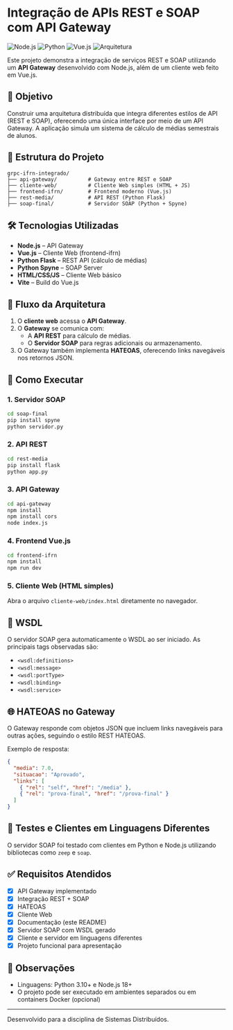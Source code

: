 # Integração de APIs REST e SOAP com API Gateway

![Node.js](https://img.shields.io/badge/Node.js-18%2B-green)
![Python](https://img.shields.io/badge/Python-3.10%2B-blue)
![Vue.js](https://img.shields.io/badge/Vue-3-green)
![Arquitetura](https://img.shields.io/badge/REST%2FSOAP-Gateway-blue)

Este projeto demonstra a integração de serviços REST e SOAP utilizando um **API Gateway** desenvolvido com Node.js, além de um cliente web feito em Vue.js.

## 🎯 Objetivo

Construir uma arquitetura distribuída que integra diferentes estilos de API (REST e SOAP), oferecendo uma única interface por meio de um API Gateway. A aplicação simula um sistema de cálculo de médias semestrais de alunos.

## 📂 Estrutura do Projeto

```
grpc-ifrn-integrado/
├── api-gateway/          # Gateway entre REST e SOAP
├── cliente-web/          # Cliente Web simples (HTML + JS)
├── frontend-ifrn/        # Frontend moderno (Vue.js)
├── rest-media/           # API REST (Python Flask)
├── soap-final/           # Servidor SOAP (Python + Spyne)
```

## 🛠️ Tecnologias Utilizadas

- **Node.js** – API Gateway
- **Vue.js** – Cliente Web (frontend-ifrn)
- **Python Flask** – REST API (cálculo de médias)
- **Python Spyne** – SOAP Server
- **HTML/CSS/JS** – Cliente Web básico
- **Vite** – Build do Vue.js

## 🔄 Fluxo da Arquitetura

1. O **cliente web** acessa o **API Gateway**.
2. O **Gateway** se comunica com:
   - A **API REST** para cálculo de médias.
   - O **Servidor SOAP** para regras adicionais ou armazenamento.
3. O Gateway também implementa **HATEOAS**, oferecendo links navegáveis nos retornos JSON.

## 🔧 Como Executar

### 1. Servidor SOAP

```bash
cd soap-final
pip install spyne
python servidor.py
```

### 2. API REST

```bash
cd rest-media
pip install flask
python app.py
```

### 3. API Gateway

```bash
cd api-gateway
npm install
npm install cors
node index.js
```

### 4. Frontend Vue.js

```bash
cd frontend-ifrn
npm install
npm run dev
```

### 5. Cliente Web (HTML simples)

Abra o arquivo `cliente-web/index.html` diretamente no navegador.

## 📄 WSDL

O servidor SOAP gera automaticamente o WSDL ao ser iniciado. As principais tags observadas são:

- `<wsdl:definitions>`
- `<wsdl:message>`
- `<wsdl:portType>`
- `<wsdl:binding>`
- `<wsdl:service>`

## 🌐 HATEOAS no Gateway

O Gateway responde com objetos JSON que incluem links navegáveis para outras ações, seguindo o estilo REST HATEOAS.

Exemplo de resposta:
```json
{
  "media": 7.0,
  "situacao": "Aprovado",
  "links": [
    { "rel": "self", "href": "/media" },
    { "rel": "prova-final", "href": "/prova-final" }
  ]
}
```

## 🧪 Testes e Clientes em Linguagens Diferentes

O servidor SOAP foi testado com clientes em Python e Node.js utilizando bibliotecas como `zeep` e `soap`.

## ✅ Requisitos Atendidos

- [x] API Gateway implementado
- [x] Integração REST + SOAP
- [x] HATEOAS
- [x] Cliente Web
- [x] Documentação (este README)
- [x] Servidor SOAP com WSDL gerado
- [x] Cliente e servidor em linguagens diferentes
- [x] Projeto funcional para apresentação

## 📌 Observações

- Linguagens: Python 3.10+ e Node.js 18+
- O projeto pode ser executado em ambientes separados ou em containers Docker (opcional)



---

Desenvolvido para a disciplina de Sistemas Distribuídos.
